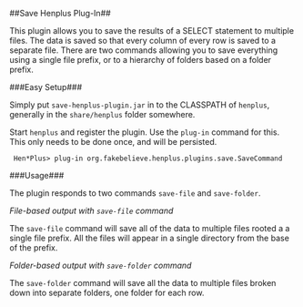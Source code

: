 ##Save Henplus Plug-In##

This plugin allows you to save the results of a SELECT statement to multiple files. The data is saved so that every column of every 
row is saved to a separate file. There are two commands allowing you to save everything using a single file prefix, or to a hierarchy
of folders based on a folder prefix.


###Easy Setup###

Simply put `save-henplus-plugin.jar` in to the CLASSPATH of `henplus`, generally in the `share/henplus` folder somewhere.

Start `henplus` and register the plugin. Use the `plug-in` command for this. This only needs to be done once, and will be persisted.

     Hen*Plus> plug-in org.fakebelieve.henplus.plugins.save.SaveCommand

###Usage###

The plugin responds to two commands `save-file` and `save-folder`.

*File-based output with `save-file` command*

The `save-file` command will save all of the data to multiple files rooted a a single file prefix. All the files will appear
in a single directory from the base of the prefix.

*Folder-based output with `save-folder` command*

The `save-folder` command will save all the data to multiple files broken down into separate folders, one folder for each row.

